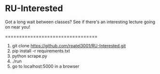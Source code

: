 # RU-Interested
Got a long wait between classes? See if there's an interesting lecture going on near you!

=================================

1. git clone https://github.com/rpatel3001/RU-Interested.git
2. pip install -r requirements.txt
3. python scrape.py
4. ./run
5. go to localhost:5000 in a browser

